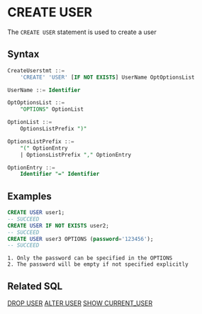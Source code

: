 # CREATE USER

The `CREATE USER` statement is used to create a user

## Syntax
```sql
CreateUserstmt ::=
    'CREATE' 'USER' [IF NOT EXISTS] UserName OptOptionsList

UserName ::= Identifier

OptOptionsList ::=
    "OPTIONS" OptionList

OptionList ::=
    OptionsListPrefix ")"

OptionsListPrefix ::=
    "(" OptionEntry
    | OptionsListPrefix "," OptionEntry

OptionEntry ::=
    Identifier "=" Identifier
```

## **Examples**
```sql
CREATE USER user1;
-- SUCCEED
CREATE USER IF NOT EXISTS user2;
-- SUCCEED
CREATE USER user3 OPTIONS (password='123456');
-- SUCCEED
```

```{note}
1. Only the password can be specified in the OPTIONS
2. The password will be empty if not specified explicitly
```

## Related SQL

[DROP USER](./DROP_USER_STATEMENT.md)
[ALTER USER](./ALTER_USER_STATEMENT.md)
[SHOW CURRENT_USER](./SHOW_CURRENT_USER_STATEMENT.md)